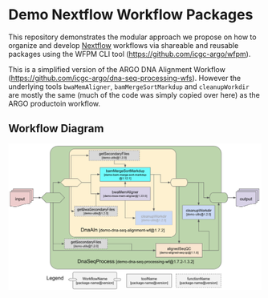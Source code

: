 # Demo Nextflow Workflow Packages

This repository demonstrates the modular approach we propose on how to organize and develop
[Nextflow](https://www.nextflow.io/) workflows via shareable and reusable packages using
the WFPM CLI tool (https://github.com/icgc-argo/wfpm).

This is a simplified version of the ARGO DNA Alignment Workflow (https://github.com/icgc-argo/dna-seq-processing-wfs). However the underlying
tools `bwaMemAligner`, `bamMergeSortMarkdup` and `cleanupWorkdir` are mostly the same (much of the
code was simply copied over here) as the ARGO productoin workflow.

## Workflow Diagram

![](https://raw.githubusercontent.com/icgc-argo/demo-wfpkgs/18653d893dc276641bf4ffe558ace99b7591fd71/workflow-diagram.png)
